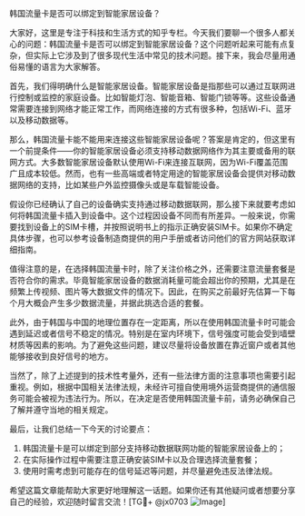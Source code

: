 韩国流量卡是否可以绑定到智能家居设备？

大家好，这里是专注于科技和生活方式的知乎专栏。今天我们要聊一个很多人都关心的问题：韩国流量卡是否可以绑定到智能家居设备？这个问题听起来可能有点复杂，但实际上它涉及到了很多现代生活中常见的技术问题。接下来，我会尽量用通俗易懂的语言为大家解答。

首先，我们得明确什么是智能家居设备。智能家居设备是指那些可以通过互联网进行控制或监控的家庭设备。比如智能灯泡、智能音箱、智能门锁等等。这些设备通常需要连接到网络才能正常工作，而网络连接的方式有很多种，包括Wi-Fi、蓝牙以及移动数据等。

那么，韩国流量卡能不能用来连接这些智能家居设备呢？答案是肯定的，但这里有一个前提条件——你的智能家居设备必须支持移动数据网络作为其主要或备用的联网方式。大多数智能家居设备默认使用Wi-Fi来连接互联网，因为Wi-Fi覆盖范围广且成本较低。然而，也有一些高端或者特定用途的智能家居设备会提供对移动数据网络的支持，比如某些户外监控摄像头或是车载智能设备。

假设你已经确认了自己的设备确实支持通过移动数据联网，那么接下来就要考虑如何将韩国流量卡插入到设备中。这个过程因设备不同而有所差异。一般来说，你需要找到设备上的SIM卡槽，并按照说明书上的指示正确安装SIM卡。如果你不确定具体步骤，也可以参考设备制造商提供的用户手册或者访问他们的官方网站获取详细指南。

值得注意的是，在选择韩国流量卡时，除了关注价格之外，还需要注意流量套餐是否符合你的需求。毕竟智能家居设备的数据消耗量可能会超出你的预期，尤其是在频繁上传视频、图片等大数据文件的情况下。因此，在购买之前最好先估算一下每个月大概会产生多少数据流量，并据此挑选合适的套餐。

此外，由于韩国与中国的地理位置存在一定距离，所以在使用韩国流量卡时可能会遇到延迟或者信号不稳定的情况。特别是在室内环境下，信号强度可能会受到墙壁材质等因素的影响。为了避免这些问题，建议尽量将设备放置在靠近窗户或者其他能够接收到良好信号的地方。

当然了，除了上述提到的技术性考量外，还有一些法律方面的注意事项也需要引起重视。例如，根据中国相关法律法规，未经许可擅自使用境外运营商提供的通信服务可能会被视为违法行为。所以，在决定是否使用韩国流量卡前，请务必确保自己了解并遵守当地的相关规定。

最后，让我们总结一下今天的讨论要点：
1. 韩国流量卡是可以绑定到部分支持移动数据联网功能的智能家居设备上的；
2. 在实际操作过程中需要注意正确安装SIM卡以及合理选择流量套餐；
3. 使用时需考虑到可能存在的信号延迟等问题，并尽量避免违反法律法规。

希望这篇文章能帮助大家更好地理解这一话题。如果你还有其他疑问或者想要分享自己的经验，欢迎随时留言交流！[TG💪+ @jx0703 ![Image](https://github.com/user-attachments/assets/dbca1d08-cadb-493c-b0ec-ad6f7a83f270)]